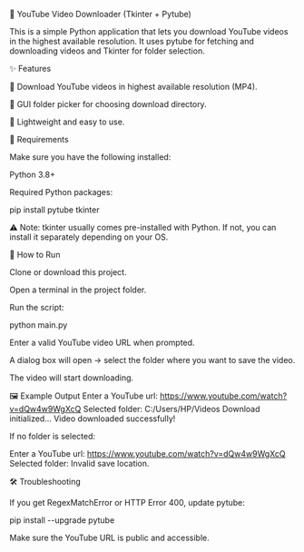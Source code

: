 🎥 YouTube Video Downloader (Tkinter + Pytube)

This is a simple Python application that lets you download YouTube videos in the highest available resolution.
It uses pytube
 for fetching and downloading videos and Tkinter for folder selection.

✨ Features

📌 Download YouTube videos in highest available resolution (MP4).

📌 GUI folder picker for choosing download directory.

📌 Lightweight and easy to use.

🚀 Requirements

Make sure you have the following installed:

Python 3.8+

Required Python packages:

pip install pytube tkinter


⚠️ Note: tkinter usually comes pre-installed with Python. If not, you can install it separately depending on your OS.

📂 How to Run

Clone or download this project.

Open a terminal in the project folder.

Run the script:

python main.py


Enter a valid YouTube video URL when prompted.

A dialog box will open → select the folder where you want to save the video.

The video will start downloading.

🖼 Example Output
Enter a YouTube url: https://www.youtube.com/watch?v=dQw4w9WgXcQ
Selected folder: C:/Users/HP/Videos
Download initialized...
Video downloaded successfully!


If no folder is selected:

Enter a YouTube url: https://www.youtube.com/watch?v=dQw4w9WgXcQ
Selected folder: 
Invalid save location.

🛠 Troubleshooting

If you get RegexMatchError or HTTP Error 400, update pytube:

pip install --upgrade pytube


Make sure the YouTube URL is public and accessible.